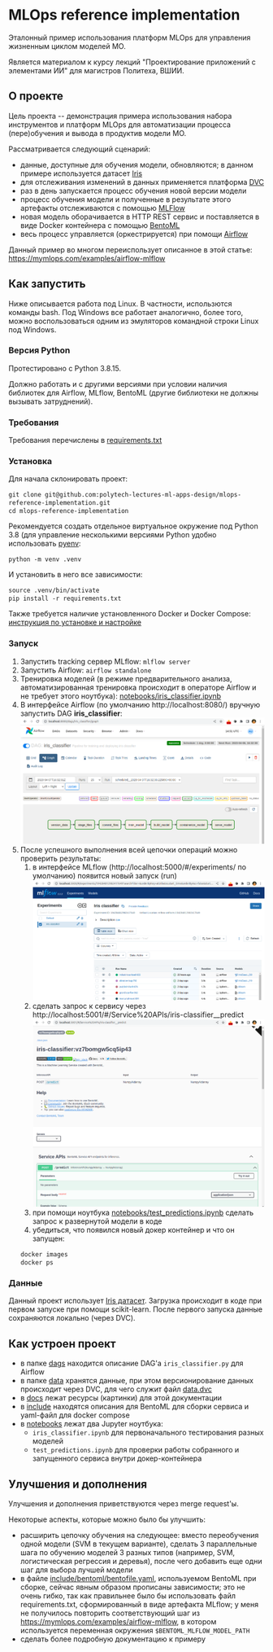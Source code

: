 # MLOps reference implementation

Эталонный пример использования платформ MLOps для управления жизненным циклом моделей МО.

Является материалом к курсу лекций "Проектирование приложений с элементами ИИ" для 
магистров Политеха, ВШИИ.


## О проекте

Цель проекта -- демонстрация примера использования набора инструментов и платформ MLOps для
автоматизации процесса (пере)обучения и вывода в продуктив модели МО.

Рассматривается следующий сценарий:
 * данные, доступные для обучения модели, обновляются; в данном примере используется датасет [Iris](https://archive.ics.uci.edu/ml/datasets/iris)
 * для отслеживания изменений в данных применяется платформа [DVC](https://dvc.org/)
 * раз в день запускается процесс обучения новой версии модели
 * процесс обучения модели и полученные в результате этого артефакты отслеживаются с помощью [MLFlow](https://mlflow.org/)
 * новая модель оборачивается в HTTP REST сервис и поставляется в виде Docker контейнера с помощью [BentoML](https://docs.bentoml.org/en/latest/index.html)
 * весь процесс управляется (оркестрируется) при помощи [Airflow](https://airflow.apache.org/)

Данный пример во многом переиспользует описанное в этой статье: 
https://mymlops.com/examples/airflow-mlflow


## Как запустить

Ниже описывается работа под Linux. В частности, использются команды bash.
Под Windows все работает аналогично, более того, можно воспользоваться одним из эмуляторов командной строки Linux
под Windows.

### Версия Python

Протестировано с Python 3.8.15. 

Должно работать и с другими версиями при условии наличия библиотек для Airflow, MLflow, BentoML 
(другие библиотеки не должны вызывать затруднений).

### Требования

Требования перечислены в [requirements.txt](./requirements.txt)

### Установка

Для начала склонировать проект:
```shell
git clone git@github.com:polytech-lectures-ml-apps-design/mlops-reference-implementation.git
cd mlops-reference-implementation
```

Рекомендуется создать отдельное виртуальное окружение под Python 3.8 
(для управление несколькими версиями Python удобно использовать [pyenv](https://github.com/pyenv/pyenv):
```shell
python -m venv .venv
```

И установить в него все зависимости:
```shell
source .venv/bin/activate
pip install -r requirements.txt
```

Также требуется наличие установленного Docker и Docker Compose: 
[инструкция по установке и настройке](https://www.digitalocean.com/community/tutorials/how-to-install-and-use-docker-compose-on-ubuntu-22-04)

### Запуск

1. Запустить tracking сервер MLflow: `mlflow server`
1. Запустить Airflow: `airflow standalone`
1. Тренировка моделей (в режиме предварительного анализа, 
автоматизированная тренировка происходит в операторе Airflow и не требует этого ноутбука): 
[notebooks/iris_classifier.ipynb](notebooks/iris_classifier.ipynb)
1. В интерфейсе Airflow (по умолчанию http://localhost:8080/) вручную запустить DAG **iris_classifier**:
![airflow iris classifier DAG](docs/iris_classifier_dag.png)
1. После успешного выполнения всей цепочки операций можно проверить результаты:
   1. в интерфейсе MLflow (http://localhost:5000/#/experiments/ по умолчанию) появится новый запуск (run)
   ![MLflow new run](docs/mlflow_experiments.png)
   1. сделать запрос к сервису через http://localhost:5001/#/Service%20APIs/iris-classifier__predict
   ![Iris classifier swagger](docs/swagger_example.png)
   1. при помощи ноутбука [notebooks/test_predictions.ipynb](notebooks/test_predictions.ipynb) 
   сделать запрос к развернутой модели в коде
   2. убедиться, что появился новый докер контейнер и что он запущен:
   ```shell
   docker images
   docker ps
   ```


### Данные

Данный проект использует [Iris датасет](https://archive.ics.uci.edu/ml/datasets/iris).
Загрузка происходит в коде при первом запуске при помощи scikit-learn. 
После первого запуска данные сохраняются локально (через DVC).


## Как устроен проект

* в папке [dags](dags) находится описание DAG'а `iris_classifier.py` для Airflow
* в папке [data](data) хранятся данные, при этом версионирование данных происходит через DVC, 
для чего служит файл [data.dvc](data.dvc)
* в [docs](docs) лежат ресурсы (картинки) для этой документации
* в [include](include) находятся описания для BentoML для сборки сервиса и yaml-файл для docker compose
* в [notebooks](notebooks) лежат два Jupyter ноутбука:
  * `iris_classifier.ipynb` для первоначального тестирования разных моделей
  * `test_predictions.ipynb` для проверки работы собранного и запущенного сервиса внутри докер-контейнера

## Улучшения и дополнения

Улучшения и дополнения приветствуются через merge request'ы.

Некоторые аспекты, которые можно было бы улучшить:
* расширить цепочку обучения на следующее: вместо переобучения одной модели (SVM в текущем варианте), сделать
3 параллельные шага по обучению моделей 3 разных типов (например, SVM, логистическая регрессия и деревья), после чего
добавить еще одни шаг для выбора лучшей модели
* в файле [include/bentoml/bentofile.yaml](include/bentoml/bentofile.yaml), используемом BentoML при сборке,
сейчас явным образом прописаны зависимости; 
это не очень гибко, так как правильнее было бы использовать файл requirements.txt, сформированный в виде артефакта
MLflow; у меня не получилось повторить соответствующий шаг из https://mymlops.com/examples/airflow-mlflow,
в котором используется переменная окружения `$BENTOML_MLFLOW_MODEL_PATH` 
* сделать более подробную документацию к примеру
